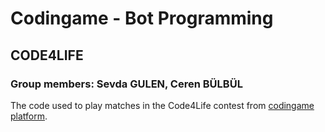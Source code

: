 # Codingame - Bot Programming
## CODE4LIFE
### Group members: Sevda GULEN, Ceren BÜLBÜL

The code used to play matches in the Code4Life contest from [codingame platform](https://www.codingame.com/multiplayer/bot-programming/code4life).
                  
